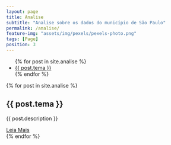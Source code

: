 ```yaml
---
layout: page
title: Analise
subtitle: "Analise sobre os dados do município de São Paulo" 
permalink: /analise/
feature-img: "assets/img/pexels/pexels-photo.png"
tags: [Page]
position: 3
---
```


<!-- lista de cards -->
<div class="dados">

 <div class="toc-list">
   <div class="box-list">
    <ul class="toc">
      {% for post in site.analise %}
        <li class="li-toc">
          <a class="test" href="#{{ post.title | slugify }}">{{ post.tema }}</a>
        </li>
      {% endfor %}
    </ul>
   </div>
 </div>
 <!-- cards do post -->
 <div class="contain">
   {% for post in site.analise %}
     <div class="box-analis">
        <span></span>
        <div class="contente">
          <div class="linha"></div>
          <h2>{{ post.tema }}</h2>
          <p>{{ post.description }}</p>
          <a class="btn" href="{{ post.permalink }}">Leia Mais</a>
        </div>
      </div>
   {% endfor %}
  </div>
</div>